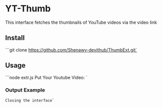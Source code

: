 # YT-Thumb

This interface fetches the thumbnails of YouTube videos via the video link

## Install

```git clone https://github.com/Shenawy-devithub/ThumbExt.git`

## Usage

```node extr.js Put Your Youtube Video: <VIDEO-LINK>`

### Output Example

```Youtube Thumbnail Url: https://img.youtube.com/vi/i_LwzRVP7bg/maxresdefault.jpg
Closing the interface`